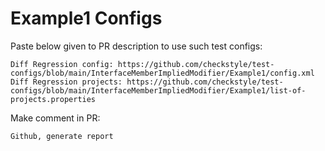 # Example1 Configs
Paste below given to PR description to use such test configs:
```
Diff Regression config: https://github.com/checkstyle/test-configs/blob/main/InterfaceMemberImpliedModifier/Example1/config.xml
Diff Regression projects: https://github.com/checkstyle/test-configs/blob/main/InterfaceMemberImpliedModifier/Example1/list-of-projects.properties
```
Make comment in PR:
```
Github, generate report
```
